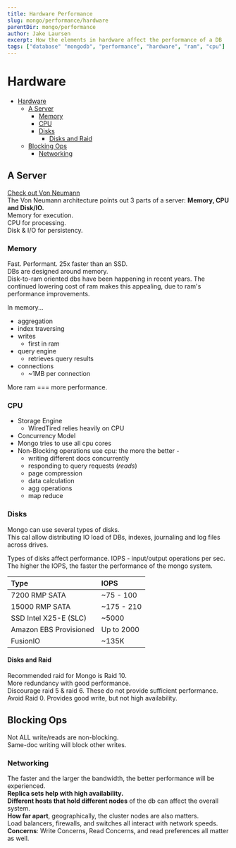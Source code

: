 ```yaml
---
title: Hardware Performance
slug: mongo/performance/hardware
parentDir: mongo/performance
author: Jake Laursen
excerpt: How the elements in hardware affect the performance of a DB
tags: ["database" "mongodb", "performance", "hardware", "ram", "cpu"]
---
```


# Hardware

- [Hardware](#hardware)
  - [A Server](#a-server)
    - [Memory](#memory)
    - [CPU](#cpu)
    - [Disks](#disks)
      - [Disks and Raid](#disks-and-raid)
  - [Blocking Ops](#blocking-ops)
    - [Networking](#networking)

## A Server

[Check out Von Neumann](https://en.wikipedia.org/wiki/John_von_Neumann)  
The Von Neumann architecture points out 3 parts of a server: **Memory, CPU and Disk/IO.**  
Memory for execution.  
CPU for processing.  
Disk & I/O for persistency.

### Memory

Fast. Performant. 25x faster than an SSD.  
DBs are designed around memory.  
Disk-to-ram oriented dbs have been happening in recent years. The continued lowering cost of ram makes this appealing, due to ram's performance improvements.

In memory...

- aggregation
- index traversing
- writes
  - first in ram
- query engine
  - retrieves query results
- connections
  - ~1MB per connection

More ram === more performance.

### CPU

- Storage Engine
  - WiredTired relies heavily on CPU
- Concurrency Model
- Mongo tries to use all cpu cores
- Non-Blocking operations use cpu: the more the better -
  - writing different docs concurrently
  - responding to query requests (_reads_)
  - page compression
  - data calculation
  - agg operations
  - map reduce

### Disks

Mongo can use several types of disks.  
This cal allow distributing IO load of DBs, indexes, journaling and log files across drives.

Types of disks affect performance.
IOPS - input/output operations per sec. The higher the IOPS, the faster the performance of the mongo system.

| Type                   | IOPS       |
| :--------------------- | :--------- |
| 7200 RMP SATA          | ~75 - 100  |
| 15000 RMP SATA         | ~175 - 210 |
| SSD Intel X25-E (SLC)  | ~5000      |
| Amazon EBS Provisioned | Up to 2000 |
| FusionIO               | ~135K      |

#### Disks and Raid

Recommended raid for Mongo is Raid 10.  
More redundancy with good performance.  
Discourage raid 5 & raid 6. These do not provide sufficient performance.  
Avoid Raid 0. Provides good write, but not high availability.

## Blocking Ops

Not ALL write/reads are non-blocking.  
Same-doc writing will block other writes.

### Networking

The faster and the larger the bandwidth, the better performance will be experienced.  
**Replica sets help with high availability.**  
**Different hosts that hold different nodes** of the db can affect the overall system.  
**How far apart**, geographically, the cluster nodes are also matters.  
Load balancers, firewalls, and switches all interact with network speeds.  
**Concerns**: Write Concerns, Read Concerns, and read preferences all matter as well.
